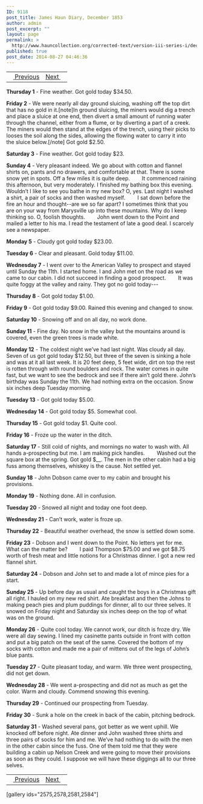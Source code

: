 ```yaml
---
ID: 9118
post_title: James Haun Diary, December 1853
author: admin
post_excerpt: ""
layout: page
permalink: >
  http://www.hauncollection.org/corrected-text/version-iii-series-i/december-1853/
published: true
post_date: 2014-08-27 04:46:36
---
```

<table style="width: 100%;" align="center">
<tbody>
<tr>
<td style="text align: right;"><a title="November 1853" href="http://www.hauncollection.org/version-3/version-iii-series-i/november-1853/"><img src="https://lh3.googleusercontent.com/-EFJpxxNiPNw/VqgtWBCZrMI/AAAAAAAAAFU/WfY4lPFWWkg/s800-Ic42/Soeb-Plain-Arrows-8-10px.png" alt="" width="10" height="10" /> Previous</a></td>
<td style="text-align: right;"><a title="January 1854" href="http://www.hauncollection.org/corrected-text/version-iii-series-i/january-1854/">Next <img src="https://lh3.googleusercontent.com/-67k0cYlpXHw/VqgtWKz1MXI/AAAAAAAAAFU/k9PW_Piyurk/s800-Ic42/Soeb-Plain-Arrows-5-10px.png" alt="" width="10" height="10" /></a></td>
</tr>
</tbody>
</table>
<strong>Thursday 1</strong> - Fine weather. Got gold today $34.50.

<strong>Friday 2</strong> - We were nearly all day ground sluicing, washing off the top dirt that has no gold in it.[note]In ground sluicing, the miners would dig a trench and place a sluice at one end, then divert a small amount of running water through the channel, either from a flume, or by diverting a part of a creek. The miners would then stand at the edges of the trench, using their picks to looses the soil along the sides, allowing the flowing water to carry it into the sluice below.[/note] Got gold $2.50.

<strong>Saturday 3</strong> - Fine weather. Got gold today $23.

<strong>Sunday 4</strong> - Very pleasant indeed. We go about with cotton and flannel shirts on, pants and no drawers, and comfortable at that. There is some snow yet in spots. Off a few miles it is quite deep.
<span style="margin-left: 28px;">It commenced raining this afternoon, but very moderately. I finished my bathing box this evening. Wouldn’t I like to see you bathe in my new box? O, yes. Last night I washed a shirt, a pair of socks and then washed myself.
<span style="margin-left: 28px;">I sat down before the fire an hour and thought--are we so far apart? I sometimes think that you are on your way from Marysville up into these mountains. Why do I keep thinking so. O, foolish thoughts.
<span style="margin-left: 28px;">John went down to the Point and mailed a letter to his ma. I read the testament of late a good deal. I scarcely see a newspaper.</span></span></span>

<strong>Monday 5</strong> - Cloudy got gold today $23.00.

<strong>Tuesday 6</strong> - Clear and pleasant. Gold today $11.00.

<strong>Wednesday 7</strong> - I went over to the American Valley to prospect and stayed until Sunday the 11th. I started home. I and John met on the road as we came to our cabin. I did not succeed in finding a good prospect.
<span style="margin-left: 28px;">It was quite foggy at the valley and rainy. They got no gold today---</span>

<strong>Thursday 8</strong> - Got gold today $1.00.

<strong>Friday 9</strong> - Got gold today $9.00. Rained this evening and changed to snow.

<strong>Saturday 10</strong> - Snowing off and on all day, no work done.

<strong>Sunday 11</strong> - Fine day. No snow in the valley but the mountains around is covered, even the green trees is made white.

<strong>Monday 12</strong> - The coldest night we’ve had last night. Was cloudy all day. Seven of us got gold today $12.50, but three of the seven is sinking a hole and was at it all last week. It is 20 feet deep, 5 feet wide, dirt on top the rest is rotten through with round boulders and rock. The water comes in quite fast, but we want to see the bedrock and see if there ain’t gold there. John’s birthday was Sunday the 11th. We had nothing extra on the occasion. Snow six inches deep Tuesday morning.

<strong>Tuesday 13</strong> - Got gold today $5.00.

<strong>Wednesday 14</strong> - Got gold today $5. Somewhat cool.

<strong>Thursday 15</strong> - Got gold today $1. Quite cool.

<strong>Friday 16</strong> - Froze up the water in the ditch.

<strong>Saturday 17</strong> - Still cold of nights, and mornings no water to wash with. All hands a-prospecting but me. I am making pick handles.
<span style="margin-left: 28px;">Washed out the square box at the spring. Got gold $__. The men in the other cabin had a big fuss among themselves, whiskey is the cause. Not settled yet.</span>

<strong>Sunday 18</strong> - John Dobson came over to my cabin and brought his provisions.

<strong>Monday 19</strong> - Nothing done. All in confusion.

<strong>Tuesday 20</strong> - Snowed all night and today one foot deep.

<strong>Wednesday 21</strong> - Can’t work, water is froze up.

<strong>Thursday 22</strong> - Beautiful weather overhead, the snow is settled down some.

<strong>Friday 23</strong> - Dobson and I went down to the Point. No letters yet for me. What can the matter be?
<span style="margin-left: 28px;">I paid Thompson $75.00 and we got $8.75 worth of fresh meat and little notions for a Christmas dinner. I got a new red flannel shirt.</span>

<strong>Saturday 24</strong> - Dobson and John set to and made a lot of mince pies for a start.

<strong>Sunday 25</strong> - Up before day as usual and caught the boys in a Christmas gift all right. I hauled on my new red shirt. Ate breakfast and then the Johns to making peach pies and plum puddings for dinner, all to our three selves. It snowed on Friday night and Saturday six inches deep on the top of what was on the ground.

<strong>Monday 26</strong> - Quite cool today. We cannot work, our ditch is froze dry. We were all day sewing. I lined my casinette pants outside in front with cotton and put a big patch on the seat of the same. Covered the bottom of my socks with cotton and made me a pair of mittens out of the legs of John’s blue pants.

<strong>Tuesday 27</strong> - Quite pleasant today, and warm. We three went prospecting, did not get down.

<strong>Wednesday 28</strong> - We went a-prospecting and did not as much as get the color. Warm and cloudy. Commend snowing this evening.

<strong>Thursday 29</strong> - Continued our prospecting from Tuesday.

<strong>Friday 30</strong> - Sunk a hole on the creek in back of the cabin, pitching bedrock.

<strong>Saturday 31</strong> - Washed several pans, got better as we went uphill. We knocked off before night. Ate dinner and John washed three shirts and three pairs of socks for him and me. We’ve had nothing to do with the men in the other cabin since the fuss. One of them told me that they were building a cabin up Nelson Creek and were going to move their provisions as soon as they could. I suppose we will have these diggings all to our three selves.

<table style="width: 100%;" align="center">
<tbody>
<tr>
<td style="text align: right;"><a title="November 1853" href="http://www.hauncollection.org/version-3/version-iii-series-i/november-1853/"><img src="https://lh3.googleusercontent.com/-EFJpxxNiPNw/VqgtWBCZrMI/AAAAAAAAAFU/WfY4lPFWWkg/s800-Ic42/Soeb-Plain-Arrows-8-10px.png" alt="" width="10" height="10" /> Previous</a></td>
<td style="text-align: right;"><a title="January 1854" href="http://www.hauncollection.org/corrected-text/version-iii-series-i/january-1854/">Next <img src="https://lh3.googleusercontent.com/-67k0cYlpXHw/VqgtWKz1MXI/AAAAAAAAAFU/k9PW_Piyurk/s800-Ic42/Soeb-Plain-Arrows-5-10px.png" alt="" width="10" height="10" /></a></td>
</tr>
</tbody>
</table>

[gallery ids="2575,2578,2581,2584"]